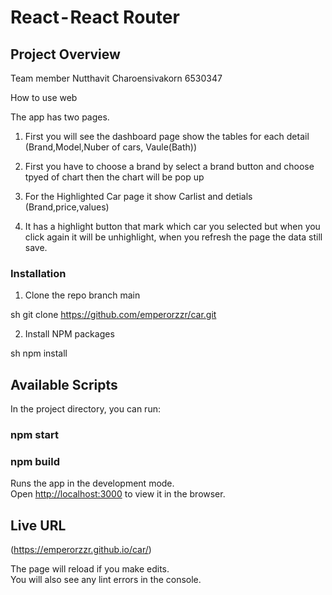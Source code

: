 # React - React Router

## Project Overview
Team member Nutthavit Charoensivakorn 6530347

How to use web

The app has two pages.

1. First you will see the dashboard page show the tables for each detail (Brand,Model,Nuber of cars, Vaule(Bath))

2. First you have to choose a brand by select a brand button and choose tpyed of chart then the chart will be pop up

3. For the Highlighted Car page it show  Carlist and detials (Brand,price,values)

4. It has a highlight button that mark which car you selected but when you click again it will be unhighlight, when you refresh the page the data still save. 


### Installation
1. Clone the repo branch main
   
sh
   git clone https://github.com/emperorzzr/car.git
   

2. Install NPM packages
   
sh
   npm install
   



## Available Scripts

In the project directory, you can run:

### npm start

### npm build

Runs the app in the development mode.<br />
Open [http://localhost:3000](http://localhost:3000) to view it in the browser.


## Live URL
(https://emperorzzr.github.io/car/)


The page will reload if you make edits.<br />
You will also see any lint errors in the console.
